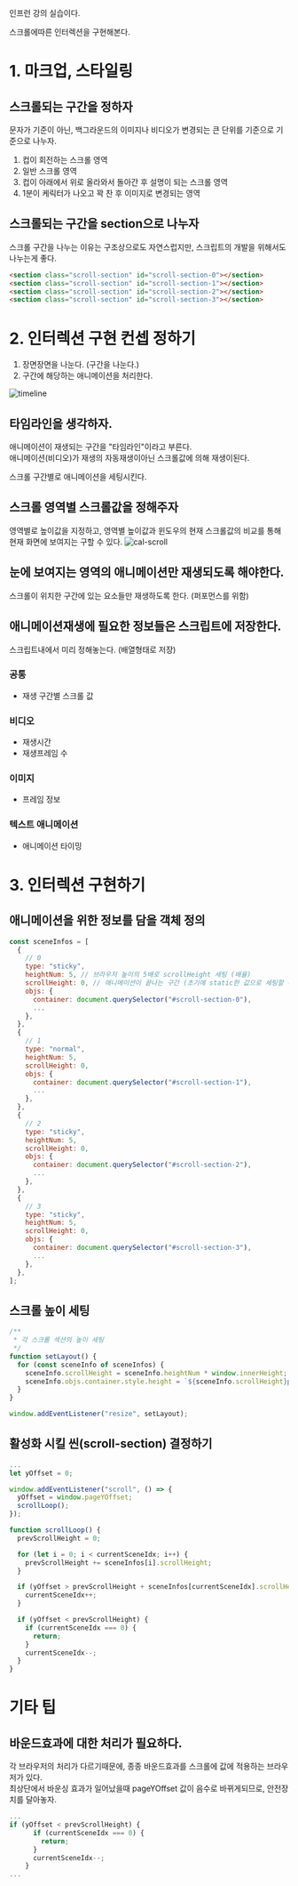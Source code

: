 인프런 강의 실습이다.

스크롤에따른 인터렉션을 구현해본다.

# 1. 마크업, 스타일링

## 스크롤되는 구간을 정하자

문자가 기준이 아닌, 백그라운드의 이미지나 비디오가 변경되는 큰 단위를 기준으로 기준으로 나누자.

1. 컵이 회전하는 스크롤 영역
2. 일반 스크롤 영역
3. 컵이 아래에서 위로 올라와서 돌아간 후 설명이 되는 스크롤 영역
4. 1분이 케릭터가 나오고 꽉 찬 후 이미지로 변경되는 영역

## 스크롤되는 구간을 section으로 나누자

스크롤 구간을 나누는 이유는 구조상으로도 자연스럽지만, 스크립트의 개발을 위해서도 나누는게 좋다.

```html
<section class="scroll-section" id="scroll-section-0"></section>
<section class="scroll-section" id="scroll-section-1"></section>
<section class="scroll-section" id="scroll-section-2"></section>
<section class="scroll-section" id="scroll-section-3"></section>
```

# 2. 인터렉션 구현 컨셉 정하기

1. 장면장면을 나눈다. (구간을 나눈다.)
2. 구간에 해당하는 애니메이션을 처리한다.

![timeline](lecture-resource/timeline.png)

## 타임라인을 생각하자.

애니메이션이 재생되는 구간을 "타임라인"이라고 부른다.\
애니메이션(비디오)가 재생의 자동재생이아닌 스크롤값에 의해 재생이된다.

스크롤 구간별로 애니메이션을 세팅시킨다.

## 스크롤 영역별 스크롤값을 정해주자

영역별로 높이값을 지정하고, 영역별 높이값과 윈도우의 현재 스크롤값의 비교를 통해 현재 화면에 보여지는 구할 수 있다.
![cal-scroll](lecture-resource/cal-scroll.png)

## 눈에 보여지는 영역의 애니메이션만 재생되도록 해야한다.

스크롤이 위치한 구간에 있는 요소들만 재생하도록 한다. (퍼포먼스를 위함)

## 애니메이션재생에 필요한 정보들은 스크립트에 저장한다.

스크립트내에서 미리 정해놓는다. (배열형태로 저장)

### 공통

- 재생 구간별 스크롤 값

### 비디오

- 재생시간
- 재생프레임 수

### 이미지

- 프레임 정보

### 텍스트 애니메이션

- 애니메이션 타이밍

# 3. 인터렉션 구현하기

## 애니메이션을 위한 정보를 담을 객체 정의

```js
const sceneInfos = [
  {
    // 0
    type: "sticky",
    heightNum: 5, // 브라우저 높이의 5배로 scrollHeight 세팅 (배율)
    scrollHeight: 0, // 애니메이션이 끝나는 구간 (초기에 static한 값으로 세팅할 수 없다. 반응형이기때문)
    objs: {
      container: document.querySelector("#scroll-section-0"),
      ...
    },
  },
  {
    // 1
    type: "normal",
    heightNum: 5,
    scrollHeight: 0,
    objs: {
      container: document.querySelector("#scroll-section-1"),
      ...
    },
  },
  {
    // 2
    type: "sticky",
    heightNum: 5,
    scrollHeight: 0,
    objs: {
      container: document.querySelector("#scroll-section-2"),
      ...
    },
  },
  {
    // 3
    type: "sticky",
    heightNum: 5,
    scrollHeight: 0,
    objs: {
      container: document.querySelector("#scroll-section-3"),
      ...
    },
  },
];
```

## 스크롤 높이 세팅

```js
/**
 * 각 스크롤 섹션의 높이 세팅
 */
function setLayout() {
  for (const sceneInfo of sceneInfos) {
    sceneInfo.scrollHeight = sceneInfo.heightNum * window.innerHeight;
    sceneInfo.objs.container.style.height = `${sceneInfo.scrollHeight}px`;
  }
}

window.addEventListener("resize", setLayout);
```

## 활성화 시킬 씬(scroll-section) 결정하기

```js
...
let yOffset = 0;

window.addEventListener("scroll", () => {
  yOffset = window.pageYOffset;
  scrollLoop();
});

function scrollLoop() {
  prevScrollHeight = 0;

  for (let i = 0; i < currentSceneIdx; i++) {
    prevScrollHeight += sceneInfos[i].scrollHeight;
  }

  if (yOffset > prevScrollHeight + sceneInfos[currentSceneIdx].scrollHeight) {
    currentSceneIdx++;
  }

  if (yOffset < prevScrollHeight) {
    if (currentSceneIdx === 0) {
      return;
    }
    currentSceneIdx--;
  }
}
```

# 기타 팁

## 바운드효과에 대한 처리가 필요하다.

각 브라우저의 처리가 다르기때문에, 종종 바운드효과를 스크롤에 값에 적용하는 브라우저가 있다.\
최상단에서 바운싱 효과가 일어났을때 pageYOffset 값이 음수로 바뀌게되므로, 안전장치를 달아놓자.

```js
...
if (yOffset < prevScrollHeight) {
      if (currentSceneIdx === 0) {
        return;
      }
      currentSceneIdx--;
    }
...
```

